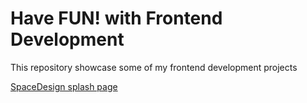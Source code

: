 Have FUN! with Frontend Development
===
This repository showcase some of my frontend development projects

[SpaceDesign splash page](http://j1wu.github.io/frontend-playground/company-splash-page/)
